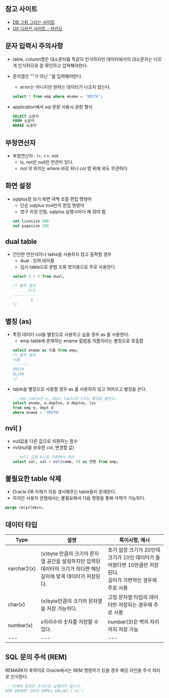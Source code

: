 ## 참고 사이트
- [DB 그림 그리는 사이트](https://app.diagrams.net/) 
- [UX 디자인 사이트 - 카카오](https://ovenapp.io/)


## 문자 입력시 주의사항
- table, column명은 대소문자를 똑같이 인식하지만 데이터에서의 대소문자는 다르게 인식하므로 잘 확인하고 입력해야한다.

- 문자열은 ""가 아닌 ''를 입력해야한다.
    - error는 아니지만 원하는 데이터가 나오지 않는다.
    ```sql
    select * from emp where ename = 'SMITH';
    ```
- application에서 sql 문장 사용시 권장 형식
    ```SQL
    SELECT 소문자
    FROM 소문자
    WHERE 소문자
    ```

## 부정연산자
- 부정연산자 : !=, <>, not 
    - is, not은 null만 연관이 있다.
    - not 의 위치는 where 바로 뒤나 col 명 뒤에 와도 무관하다.

## 화면 설정
- sqlplus창 보기 화면 여백 조절 편집 명령어
	- 단순 sqlplus tool만의 편집 명령어
	- 영구 저장 안됨. sqlplus 실행시마다 해 줘야 함
    ```SQL
    set linesize 200
    set pagesize 200
    ```

## dual table
- 간단한 연산식이나 table을 사용하지 않고 출력할 경우
    - dual : 잉여 테이블
    - 임시 table으로 문법 오류 방지용으로 주로 사용한다.
    ```sql
    select 2 + 3 from dual;

    /* 출력 결과
           2+3
    ----------
            5
    */    
    ```

## 별칭 (as)
- 특정 데이터 col을 별칭으로 사용하고 싶을 경우 as 를 사용한다.
    - emp table에 존재하는 ename 컬럼을 이름이라는 별칭으로 호출함
    ```sql
    select ename as 이름 from emp;
    /* 출력 결과
    이름
    -------
    SMITH
    ALLEN
    */
    ```
- table을 별칭으로 사용할 경우 as 를 사용하지 않고 띄어쓰고 별칭을 쓴다.
    ```sql
    -- emp table은 e, dept table은 t라는 별칭을 붙인다.
    select ename, e.deptno, d.deptno, loc
    from emp e, dept d
    where ename = 'SMITH'
    ```

## nvl( )
- null값을 다른 값으로 치환하는 함수 
- nvl(null을 보유한 col, 변경할 값)
    ```sql
    -- null 값을 0으로 치환해서 계산
    select sal, sal + nvl(comm, 0) as 연봉 from emp;
    ```

## 불필요한 table 삭제
- Oracle DB 자체가 자동 생서해주는 table들이 존재한다.
- 하지만 사용자 관점에서는 불필요해서 다음 명령을 통해 삭제가 가능하다.
```sql
purge recyclebin;
```

## 데이터 타입
|Type|설명|특이사항, 예시|
|---|---|---|
|varchar2(x)|(x)byte 만큼의 크기의 문자열 공간을 설정하지만 입력된 데이터의 크기가 작다면 해당 길이에 맞게 데이터가 저장된다.|초기 설정 크기가 20인데 크기가 10인 데이터가 들어왔다면 10만큼만 저장된다.<br>길이가 가변적인 경우에 주로 사용|
|char(x)|(x)byte만큼의 크기의 문자열을 저장 가능하다.|고정 문자열 타입의 데이터만 저장되는 경우에 주로 사용|
|number(x)|x자리수의 숫자를 저장할 수 있다.|number(3)은 백의 자리까지 저장 가능|
|---|---|---|


## SQL 문의 주석 (REM)
REMARK의 축약어로 Oracle에서는 REM 명령어가 있을 경우 해당 라인을 주석 처리로 인식한다.
```sql
-- 아래의 문장은 주석으로 실행되지 않는다.
REM INSERT INTO EMP01 VALUES ('hi')
```


